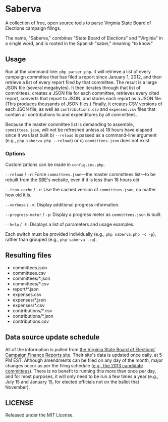 # Saberva

A collection of free, open source tools to parse Virginia State Board of Elections campaign filings.

The name, "Saberva," combines "State Board of Elections" and "Virginia" in a single word, and is rooted in the Spanish "saber," meaning "to know."

## Usage

Run at the command line: `php parser.php`. It will retrieve a list of every campaign committee that has filed a report since January 1, 2012, and then retrieve a list of every report filed by that committee. The result is a large JSON file (several megabytes). It then iterates through that list of committees, creates a JSON file for each committee, retrieves every cited report, converts that report to JSON, and stores each report as a JSON file. (This produces thousands of JSON files.) Finally, it creates CSV versions of each JSON file, as well as `contributions.csv` and `expenses.csv` files that contain all contributions to and expenditures by all committees. 

Because the master committee list is demanding to assemble, `committees.json`, will not be refreshed unless a) 18 hours have elapsed since it was last built b) `--reload` is passed as a command-line argument (e.g., `php saberva.php --reload`) or c) `committees.json` does not exist.

### Options

Customizations can be made in `config.inc.php`.

`--reload` / `-r`: Force `committees.json`—the master committees list—to be rebuilt from the SBE's website, even if it is less than 18 hours old.

`--from-cache` / `-c`: Use the cached version of `committees.json`, no matter how old it is.

`--verbose` / `-v`: Display additional progress information.

`--progress-meter` / `-p`: Display a progress meter as `committees.json` is built.

`--help` / `-h`: Displays a list of parameters and usage examples.

Each switch must be provided individually (e.g., `php saberva.php -c -p`), rather than grouped (e.g., `php saberva -cp`).

## Resulting files

* committees.json
* committees.csv
* committees/*.json
* committees/*.csv
* report/*.json
* expenses.csv
* expenses/*.json
* expenses/*.csv
* contributions/*.csv
* contributions/*.json
* contributions.csv

## Data source update schedule

All of the information is pulled from [the Virginia State Board of Elections’ Campaign Finance Reports site](http://cfreports.sbe.virginia.gov/). Their site's data is updated once daily, at 5 PM EST. Although amendments can be filed on any day of the month, major changes occur as per the filing schedule ([e.g., the 2013 candidate committees](http://www.sbe.virginia.gov/Files/Forms/CampaignFinance/2013%20Candidate%20Reporting%20Deadlines.pdf)). There is no benefit to running this more than once per day, and for most purposes, it will only need to be run a few times a year (e.g., July 15 and January 15, for elected officials not on the ballot that November).

## LICENSE
Released under the MIT License.
